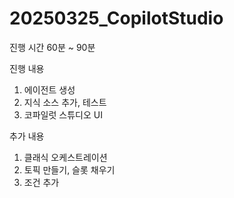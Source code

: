 # 20250325_CopilotStudio

진행 시간 60분 ~ 90분

진행 내용
1. 에이전트 생성
2. 지식 소스 추가, 테스트
3. 코파일럿 스튜디오 UI

추가 내용
1. 클래식 오케스트레이션
2. 토픽 만들기, 슬롯 채우기
3. 조건 추가
